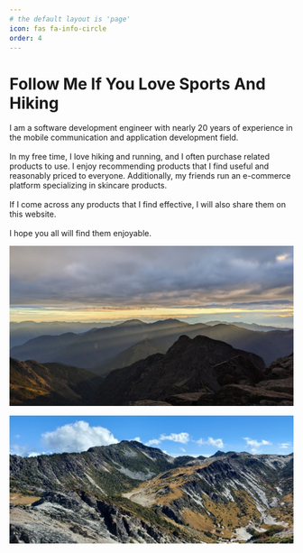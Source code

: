 ```yaml
---
# the default layout is 'page'
icon: fas fa-info-circle
order: 4
---
```


# Follow Me If You Love Sports And Hiking

I am a software development engineer with nearly 20 years of experience in the mobile communication and application development field.
<br><br>
In my free time, I love hiking and running, and I often purchase related products to use. I enjoy recommending products that I find useful and reasonably priced to everyone. Additionally, my friends run an e-commerce platform specializing in skincare products.
<br><br>
If I come across any products that I find effective, I will also share them on this website.
<br><br>
I hope you all will find them enjoyable.  

![玉山](../assets/images/about_img_1.jpg)

![南湖大山](../assets/images/about_img_2.jpg)